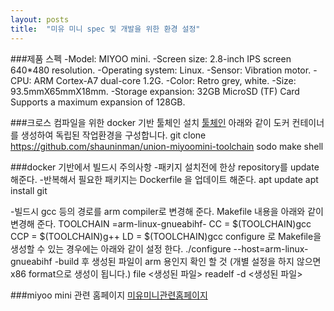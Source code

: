 ```yaml
---
layout: posts
title:  "미유 미니 spec 및 개발을 위한 환경 설정"
---
```


###제품 스펙
-Model: MIYOO mini.
-Screen size: 2.8-inch IPS screen 640*480 resolution.
-Operating system: Linux.
-Sensor: Vibration motor.
-CPU: ARM Cortex-A7 dual-core 1.2G.
-Color: Retro grey, white.
-Size: 93.5mmX65mmX18mm.
-Storage expansion: 32GB MicroSD (TF) Card Supports a maximum expansion of 128GB.

###크로스 컴파일을 위한 docker 기반 툴체인 설치
[툴체인](https://github.com/shauninman/union-miyoomini-toolchain)
아래와 같이 도커 컨테이너를 생성하여 독립된 작업환경을 구성합니다.
    git clone https://github.com/shauninman/union-miyoomini-toolchain
    sodo make shell

###docker 기반에서 빌드시 주의사항
-패키지 설치전에 한상 repository를 update 해준다.
-반복해서 필요한 패키지는 Dockerfile 을 업데이트 해준다.
    apt update
    apt install git

-빌드시 gcc 등의 경로를 arm compiler로 변경해 준다.
Makefile 내용을 아래와 같이 변경해 준다.
    TOOLCHAIN =arm-linux-gnueabihf-
    CC          = $(TOOLCHAIN)gcc
    CCP         = $(TOOLCHAIN)g++
    LD          = $(TOOLCHAIN)gcc
configure 로 Makefile을 생성할 수 있는 경우에는 아래와 같이 설정 한다.
    ./configure --host=arm-linux-gnueabihf
-build 후 생성된 파일이 arm 용인지 확인 할 것 (개별 설정을 하지 않으면 x86 format으로 생성이 됩니다.)
    file <생성된 파일>
    readelf -d <생성된 파일>

###miyoo mini 관련 홈페이지
[미유미니관련홈페이지](https://github.com/TriForceX/MiyooCFW/wiki/Miyoo-Mini)
